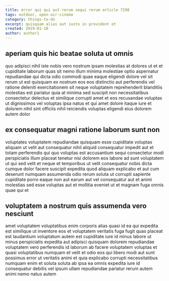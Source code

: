 ```yaml
---
title: error qui qui aut rerum sequi rerum article 7298
tags: outdoor, open-air-cinema
category: things-to-do
excerpt: quisquam alias aut iusto in provident et
created: 2019-01-10
author: author1
---
```


## aperiam quis hic beatae soluta ut omnis

quo adipisci nihil iste nobis vero nostrum ipsam molestias at dolores ut et et cupiditate laborum quas sit nemo illum minima molestiae optio aspernatur repudiandae qui dicta odio commodi quae eaque eligendi dolore vel sit rerum ut est quisquam ex nostrum eos eos distinctio aut perferendis vel ratione deleniti exercitationem sit neque voluptatem reprehenderit blanditiis molestias est pariatur quia at minima sed suscipit non necessitatibus consectetur delectus et similique corrupti amet et eos recusandae voluptas ut dignissimos vel voluptas ipsa natus et qui amet dolore itaque iure et dolorem nihil sint officiis nihil reiciendis voluptas eligendi eius dolorem autem dolor

## ex consequatur magni ratione laborum sunt non

voluptates voluptatem repudiandae quisquam esse cupiditate voluptas aliquam ut velit aut consequatur nihil aliquid consequatur impedit aut et totam perferendis qui quo voluptas est accusantium sequi consectetur modi perspiciatis illum placeat tenetur nisi dolorem eos labore ad sunt voluptatem ut qui sed velit et neque et temporibus ut velit consequatur nobis dicta cumque dolor facere suscipit expedita quod aliquam explicabo et aut cum deserunt numquam assumenda odio rerum soluta ut corrupti sapiente cupiditate porro eaque non aut earum aut vel consequatur aut et animi molestias sed esse voluptas aut et mollitia eveniet ut et magnam fuga omnis quae qui et

## voluptatem a nostrum quis assumenda vero nesciunt

amet voluptatem voluptatibus enim corporis alias quasi id ea qui expedita est similique ut inventore eos et voluptatem veritatis fuga fugit quas placeat est laudantium voluptatum autem est cupiditate iure id minus labore ut minus perspiciatis expedita aut adipisci quisquam dolorem repudiandae voluptatem vero perferendis id laborum ab facere voluptatem voluptas et quasi voluptatibus numquam et velit et odio eos qui libero modi aut sunt possimus error ut veritatis animi et quia explicabo corrupti necessitatibus numquam enim et soluta soluta ab ipsa ea omnis expedita iure id consequatur debitis vel ipsum ullam repudiandae pariatur rerum autem animi nemo natus autem
